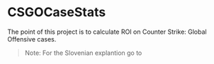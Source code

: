 # CSGOCaseStats

 The point of this project is to calculate ROI on Counter Strike: Global Offensive cases.

> Note: For the Slovenian explantion go to 
